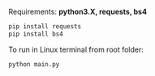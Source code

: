 Requirements: 
<strong>python3.X, requests, bs4</strong>

```bash
pip install requests
pip install bs4
```

To run in Linux terminal from root folder:
```bash
python main.py
```

